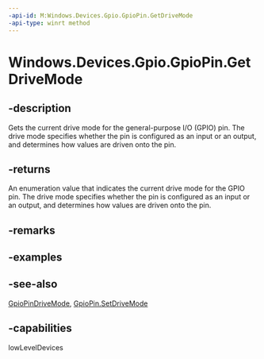 ```yaml
---
-api-id: M:Windows.Devices.Gpio.GpioPin.GetDriveMode
-api-type: winrt method
---
```


<!-- Method syntax
public Windows.Devices.Gpio.GpioPinDriveMode GetDriveMode()
-->

# Windows.Devices.Gpio.GpioPin.GetDriveMode

## -description
Gets the current drive mode for the general-purpose I/O (GPIO) pin. The drive mode specifies whether the pin is configured as an input or an output, and determines how values are driven onto the pin.

## -returns
An enumeration value that indicates the current drive mode for the GPIO pin. The drive mode specifies whether the pin is configured as an input or an output, and determines how values are driven onto the pin.

## -remarks

## -examples

## -see-also
[GpioPinDriveMode](gpiopindrivemode.md), [GpioPin.SetDriveMode](gpiopin_setdrivemode.md)

## -capabilities
lowLevelDevices